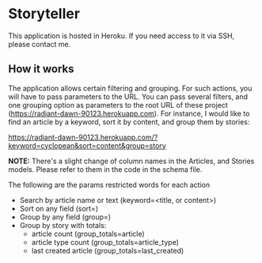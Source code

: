 # Storyteller

This application is hosted in Heroku. If you need access to it via SSH, please contact me.

## How it works

The application allows certain filtering and grouping. For such actions, you will have to pass
parameters to the URL. You can pass several filters, and one grouping option as parameters to the root URL of these project (https://radiant-dawn-90123.herokuapp.com). For instance, I would like to find an article by a keyword, sort it by content, and group them
by stories:

   https://radiant-dawn-90123.herokuapp.com/?keyword=cyclopean&sort=content&group=story

**NOTE:** There's a slight change of column names in the Articles, and Stories models. Please refer to
them in the code in the schema file.

The following are the params restricted words for each action

 - Search by article name or text (keyword=<title, or content>)
 - Sort on any field (sort=<field>)
 - Group by any field (group=<field>)
 - Group by story with totals:
   - article count (group_totals=article)
   - article type count (group_totals=article_type)
   - last created article (group_totals=last_created)
